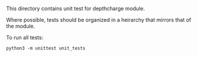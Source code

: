 This directory contains unit test for depthcharge module.

Where possible, tests should be organized in a heirarchy that mirrors that of
the module.

To run all tests:

```
python3 -m unittest unit_tests
```
